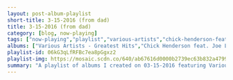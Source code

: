 ```yaml
---
layout: post-album-playlist
short-title: 3-15-2016 (from dad)
title: 3-15-2016 (from dad)
category: [blog, now-playing]
tags: ["now-playing","playlist","various-artists","chick-henderson-feat.-joe-loss-and-his-orchestra,-chick-henderson,-joe-loss-&-his-orchestra","the-everly-brothers","buddy-tate,-humphrey-lyttelton","george-shearing","chico-hamilton"]
albums: ["Various Artists - Greatest Hits","Chick Henderson feat. Joe Loss and His Orchestra, Chick Henderson, Joe Loss & His Orchestra - Chick Henderson Sings: Begin the Beguine","The Everly Brothers - Songs Our Daddy Taught Us","Buddy Tate, Humphrey Lyttelton - Swinging Scorpio","George Shearing - Out Of This World","Chico Hamilton - Man From Two Worlds"]
playlist-id: 06kG3qLfRFBc7ea8pGgxz2
playlist-img: https://mosaic.scdn.co/640/ab67616d0000b2739ec63b832a4799ce571d9d80ab67616d0000b273a3644583af503ce72dfa4673ab67616d0000b273c024f3db905f8a2ee35aef3cab67616d0000b273f16ab07b9492ed76a4451b63
summary: "A playlist of albums I created on 03-15-2016 featuring Various Artists, Chick Henderson feat. Joe Loss and His Orchestra, Chick Henderson, Joe Loss & His Orchestra, The Everly Brothers, Buddy Tate, Humphrey Lyttelton, George Shearing, and Chico Hamilton"
---
```

